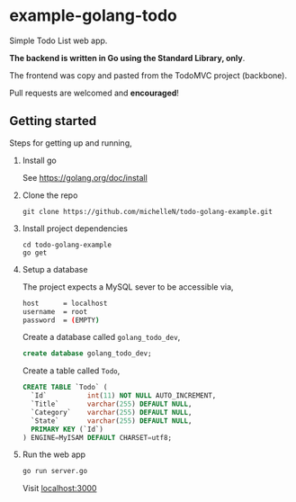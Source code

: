 # example-golang-todo

Simple Todo List web app.

**The backend is written in Go using the Standard
Library, only**.

The frontend was copy and pasted from the TodoMVC project (backbone).

Pull requests are welcomed and **encouraged**!

## Getting started

Steps for getting up and running,

1. Install go

    See https://golang.org/doc/install

2. Clone the repo

    ```
    git clone https://github.com/michelleN/todo-golang-example.git
    ```

3. Install project dependencies

    ```
    cd todo-golang-example
    go get
    ```

4. Setup a database

    The project expects a MySQL sever to be accessible via,

    ```sh
    host      = localhost
    username  = root
    password  = (EMPTY)
    ```

    Create a database called `golang_todo_dev`,

    ```sql
    create database golang_todo_dev;
    ```

    Create a table called `Todo`,

    ```sql
    CREATE TABLE `Todo` (
      `Id`          int(11) NOT NULL AUTO_INCREMENT,
      `Title`       varchar(255) DEFAULT NULL,
      `Category`    varchar(255) DEFAULT NULL,
      `State`       varchar(255) DEFAULT NULL,
      PRIMARY KEY (`Id`)
    ) ENGINE=MyISAM DEFAULT CHARSET=utf8;
    ```

5. Run the web app

    ```sh
    go run server.go
    ```

    Visit [localhost:3000](localhost:3000)
